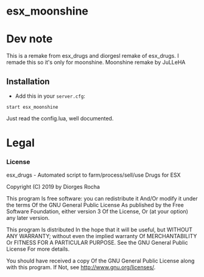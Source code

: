 # esx_moonshine

# Dev note
This is a remake from esx_drugs and diorgesl remake of esx_drugs. I remade this so it's only for moonshine.
Moonshine remake by JuLLeHA

## Installation
- Add this in your `server.cfg`:

```
start esx_moonshine
```

Just read the config.lua, well documented.

# Legal
### License
esx_drugs - Automated script to farm/process/sell/use Drugs for ESX

Copyright (C) 2019 by Diorges Rocha

This program Is free software: you can redistribute it And/Or modify it under the terms Of the GNU General Public License As published by the Free Software Foundation, either version 3 Of the License, Or (at your option) any later version.

This program Is distributed In the hope that it will be useful, but WITHOUT ANY WARRANTY; without even the implied warranty Of MERCHANTABILITY Or FITNESS FOR A PARTICULAR PURPOSE. See the GNU General Public License For more details.

You should have received a copy Of the GNU General Public License along with this program. If Not, see http://www.gnu.org/licenses/.
